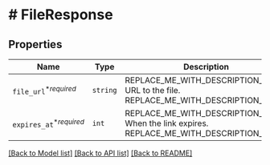 # # FileResponse



## Properties

Name | Type | Description | Notes
------------ | ------------- | ------------- | -------------
| `file_url`<sup>*_required_</sup> | ```string``` | REPLACE_ME_WITH_DESCRIPTION_BEGIN URL to the file. REPLACE_ME_WITH_DESCRIPTION_END |  |
| `expires_at`<sup>*_required_</sup> | ```int``` | REPLACE_ME_WITH_DESCRIPTION_BEGIN When the link expires. REPLACE_ME_WITH_DESCRIPTION_END |  |

[[Back to Model list]](../../README.md#models) [[Back to API list]](../../README.md#endpoints) [[Back to README]](../../README.md)
